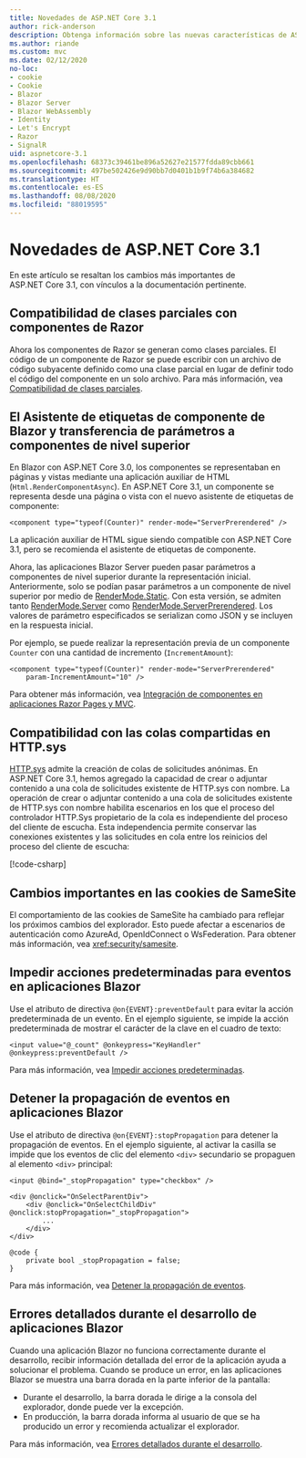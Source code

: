 ```yaml
---
title: Novedades de ASP.NET Core 3.1
author: rick-anderson
description: Obtenga información sobre las nuevas características de ASP.NET Core 3.1.
ms.author: riande
ms.custom: mvc
ms.date: 02/12/2020
no-loc:
- cookie
- Cookie
- Blazor
- Blazor Server
- Blazor WebAssembly
- Identity
- Let's Encrypt
- Razor
- SignalR
uid: aspnetcore-3.1
ms.openlocfilehash: 68373c39461be896a52627e21577fdda89cbb661
ms.sourcegitcommit: 497be502426e9d90bb7d0401b1b9f74b6a384682
ms.translationtype: HT
ms.contentlocale: es-ES
ms.lasthandoff: 08/08/2020
ms.locfileid: "88019595"
---
```

# <a name="whats-new-in-aspnet-core-31"></a>Novedades de ASP.NET Core 3.1

En este artículo se resaltan los cambios más importantes de ASP.NET Core 3.1, con vínculos a la documentación pertinente.

## <a name="partial-class-support-for-no-locrazor-components"></a>Compatibilidad de clases parciales con componentes de Razor

Ahora los componentes de Razor se generan como clases parciales. El código de un componente de Razor se puede escribir con un archivo de código subyacente definido como una clase parcial en lugar de definir todo el código del componente en un solo archivo. Para más información, vea [Compatibilidad de clases parciales](xref:blazor/components/index#partial-class-support).

## <a name="no-locblazor-component-tag-helper-and-pass-parameters-to-top-level-components"></a>El Asistente de etiquetas de componente de Blazor y transferencia de parámetros a componentes de nivel superior

En Blazor con ASP.NET Core 3.0, los componentes se representaban en páginas y vistas mediante una aplicación auxiliar de HTML (`Html.RenderComponentAsync`). En ASP.NET Core 3.1, un componente se representa desde una página o vista con el nuevo asistente de etiquetas de componente:

```cshtml
<component type="typeof(Counter)" render-mode="ServerPrerendered" />
```

La aplicación auxiliar de HTML sigue siendo compatible con ASP.NET Core 3.1, pero se recomienda el asistente de etiquetas de componente.

Ahora, las aplicaciones Blazor Server pueden pasar parámetros a componentes de nivel superior durante la representación inicial. Anteriormente, solo se podían pasar parámetros a un componente de nivel superior por medio de [RenderMode.Static](xref:Microsoft.AspNetCore.Mvc.Rendering.RenderMode.Static). Con esta versión, se admiten tanto [RenderMode.Server](xref:Microsoft.AspNetCore.Mvc.Rendering.RenderMode.Server) como [RenderMode.ServerPrerendered](xref:Microsoft.AspNetCore.Mvc.Rendering.RenderMode.ServerPrerendered). Los valores de parámetro especificados se serializan como JSON y se incluyen en la respuesta inicial.

Por ejemplo, se puede realizar la representación previa de un componente `Counter` con una cantidad de incremento (`IncrementAmount`):

```cshtml
<component type="typeof(Counter)" render-mode="ServerPrerendered" 
    param-IncrementAmount="10" />
```

Para obtener más información, vea [Integración de componentes en aplicaciones Razor Pages y MVC](xref:blazor/components/integrate-components-into-razor-pages-and-mvc-apps).

## <a name="support-for-shared-queues-in-httpsys"></a>Compatibilidad con las colas compartidas en HTTP.sys

[HTTP.sys](xref:fundamentals/servers/httpsys) admite la creación de colas de solicitudes anónimas. En ASP.NET Core 3.1, hemos agregado la capacidad de crear o adjuntar contenido a una cola de solicitudes existente de HTTP.sys con nombre. La operación de crear o adjuntar contenido a una cola de solicitudes existente de HTTP.sys con nombre habilita escenarios en los que el proceso del controlador HTTP.Sys propietario de la cola es independiente del proceso del cliente de escucha. Esta independencia permite conservar las conexiones existentes y las solicitudes en cola entre los reinicios del proceso del cliente de escucha:

[!code-csharp[](sample/Program.cs?name=snippet)]

## <a name="breaking-changes-for-samesite-no-loccookies"></a>Cambios importantes en las cookies de SameSite

El comportamiento de las cookies de SameSite ha cambiado para reflejar los próximos cambios del explorador. Esto puede afectar a escenarios de autenticación como AzureAd, OpenIdConnect o WsFederation. Para obtener más información, vea <xref:security/samesite>.

## <a name="prevent-default-actions-for-events-in-no-locblazor-apps"></a>Impedir acciones predeterminadas para eventos en aplicaciones Blazor

Use el atributo de directiva `@on{EVENT}:preventDefault` para evitar la acción predeterminada de un evento. En el ejemplo siguiente, se impide la acción predeterminada de mostrar el carácter de la clave en el cuadro de texto:

```razor
<input value="@_count" @onkeypress="KeyHandler" @onkeypress:preventDefault />
```

Para más información, vea [Impedir acciones predeterminadas](xref:blazor/components/event-handling#prevent-default-actions).

## <a name="stop-event-propagation-in-no-locblazor-apps"></a>Detener la propagación de eventos en aplicaciones Blazor

Use el atributo de directiva `@on{EVENT}:stopPropagation` para detener la propagación de eventos. En el ejemplo siguiente, al activar la casilla se impide que los eventos de clic del elemento `<div>` secundario se propaguen al elemento `<div>` principal:

```razor
<input @bind="_stopPropagation" type="checkbox" />

<div @onclick="OnSelectParentDiv">
    <div @onclick="OnSelectChildDiv" @onclick:stopPropagation="_stopPropagation">
        ...
    </div>
</div>

@code {
    private bool _stopPropagation = false;
}
```

Para más información, vea [Detener la propagación de eventos](xref:blazor/components/event-handling#stop-event-propagation).

## <a name="detailed-errors-during-no-locblazor-app-development"></a>Errores detallados durante el desarrollo de aplicaciones Blazor

Cuando una aplicación Blazor no funciona correctamente durante el desarrollo, recibir información detallada del error de la aplicación ayuda a solucionar el problema. Cuando se produce un error, en las aplicaciones Blazor se muestra una barra dorada en la parte inferior de la pantalla:

* Durante el desarrollo, la barra dorada le dirige a la consola del explorador, donde puede ver la excepción.
* En producción, la barra dorada informa al usuario de que se ha producido un error y recomienda actualizar el explorador.

Para más información, vea [Errores detallados durante el desarrollo](xref:blazor/fundamentals/handle-errors#detailed-errors-during-development).
